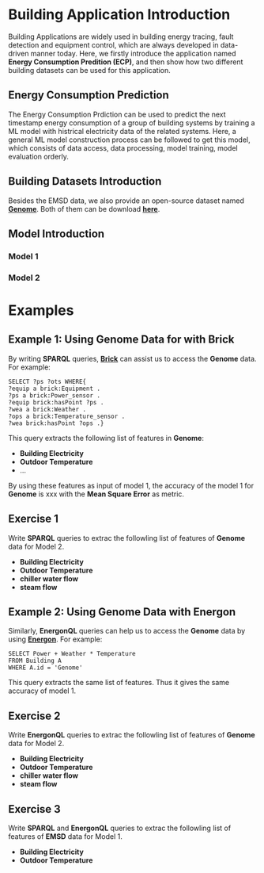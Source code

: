 # Building Application Introduction
Building Applications are widely used in building energy tracing, fault detection and equipment control, which are always developed in data-driven manner today. Here, we firstly introduce the application named **Energy Consumption Predition (ECP)**, and then show how two different building datasets can be used for this application.
## Energy Consumption Prediction
The Energy Consumption Prdiction can be used to predict the next timestamp energy consumption of a group of building systems by training a ML model with histrical electricity data of the related systems. Here, a general ML model construction process can be followed to get this model, which consists of data access, data processing, model training, model evaluation orderly.
## Building Datasets Introduction
Besides the EMSD data, we also provide an open-source dataset named [**Genome**][genome]. Both of them can be download [**here**][download].
## Model Introduction
### Model 1
### Model 2

# Examples
## Example 1: Using Genome Data for with Brick
By writing **SPARQL** queries, [**Brick**][brick] can assist us to access the **Genome** data. For example:

`SELECT ?ps ?ots WHERE{`\
`?equip a brick:Equipment .`\
`?ps a brick:Power_sensor .`\
`?equip brick:hasPoint ?ps .`\
`?wea a brick:Weather .`\
`?ops a brick:Temperature_sensor .`\
`?wea brick:hasPoint ?ops .}`

This query extracts the following list of features in **Genome**:

+ **Building Electricity**
+ **Outdoor Temperature**
+ ...

By using these features as input of model 1, the accuracy of the model 1 for **Genome** is xxx with the **Mean Square Error** as metric.

## Exercise 1
Write **SPARQL** queries to extrac the followling list of features of **Genome** data for Model 2.

+ **Building Electricity**
+ **Outdoor Temperature**
+ **chiller water flow**
+ **steam flow**

## Example 2: Using Genome Data with Energon
Similarly, **EnergonQL** queries can help us to access the **Genome** data by using [**Energon**][energon]. For example:

`SELECT Power + Weather * Temperature`\
`FROM Building A`\
`WHERE A.id = 'Genome'`

This query extracts the same list of features. Thus it gives the same accuracy of model 1.
## Exercise 2
Write **EnergonQL** queries to extrac the followling list of features of **Genome** data for Model 2.

+ **Building Electricity**
+ **Outdoor Temperature**
+ **chiller water flow**
+ **steam flow**

## Exercise 3
Write **SPARQL** and **EnergonQL** queries to extrac the followling list of features of **EMSD** data for Model 1.
+ **Building Electricity**
+ **Outdoor Temperature**

[genome]:https://github.com/buds-lab/the-building-data-genome-project
[brick]:https://brickschema.org/ontology/
[energon]:https://github.com/fangger4396/energon_example/blob/main/brick.md
[download]:https://github.com/fangger4396/energon_example/blob/main/brick.md
